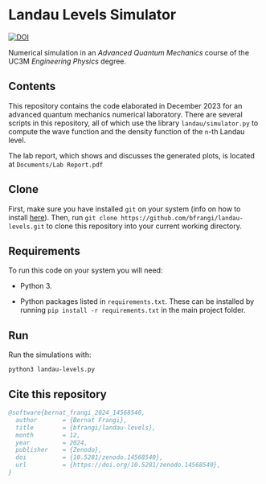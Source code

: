 # Landau Levels Simulator

[![DOI](https://zenodo.org/badge/DOI/10.5281/zenodo.14568540.svg)](https://doi.org/10.5281/zenodo.14568540)

Numerical simulation in an *Advanced Quantum Mechanics* course of the UC3M *Engineering Physics* degree.

## Contents

This repository contains the code elaborated in December 2023 for an advanced quantum mechanics numerical laboratory. There are several scripts in this repository, all of which use the library `landau/simulator.py` to compute the wave function and the density function of the `n`-th Landau level.

The lab report, which shows and discusses the generated plots, is located at ```Documents/Lab Report.pdf```

## Clone

First, make sure you have installed ```git``` on your system (info on how to install [here](https://github.com/git-guides/install-git)). Then, run ```git clone https://github.com/bfrangi/landau-levels.git``` to clone this repository into your current working directory.

## Requirements

To run this code on your system you will need:

- Python 3.

- Python packages listed in `requirements.txt`. These can be installed by running `pip install -r requirements.txt` in the main project folder.

## Run

Run the simulations with:
```
python3 landau-levels.py
```

## Cite this repository

```bibtex
@software{bernat_frangi_2024_14568540,
  author       = {Bernat Frangi},
  title        = {bfrangi/landau-levels},
  month        = 12,
  year         = 2024,
  publisher    = {Zenodo},
  doi          = {10.5281/zenodo.14568540},
  url          = {https://doi.org/10.5281/zenodo.14568540},
}
```
